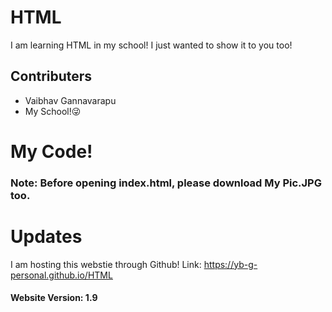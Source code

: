 # HTML
I am learning HTML in my school! I just wanted to show it to you too!
## Contributers
* Vaibhav Gannavarapu
* My School!😜
# My Code!
### Note: Before opening index.html, please download My Pic.JPG too.
# Updates
I am hosting this webstie through Github! Link: https://yb-g-personal.github.io/HTML
#### Website Version: 1.9
